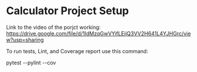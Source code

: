 # Calculator Project Setup
Link to the video of the porjct working: 
https://drive.google.com/file/d/1IdMzqGwVYifLEijQ3VV2H641L4YJHGrc/view?usp=sharing

To run tests, Lint, and Coverage report use this command:

pytest  --pylint --cov
